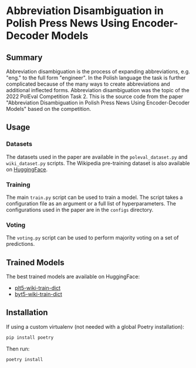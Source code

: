# Abbreviation Disambiguation in Polish Press News Using Encoder-Decoder Models

## Summary

Abbreviation disambiguation is the process of expanding abbreviations, e.g. "eng." to the full form "engineer". In the Polish language the task is further complicated because of the many ways to create abbreviations and additional inflected forms. Abbreviation disambiguation was the topic of the 2022 PolEval Competition Task 2. This is the source code from the paper "Abbreviation Disambiguation in Polish Press News Using Encoder-Decoder Models" based on the competition.

## Usage

### Datasets

The datasets used in the paper are available in the `poleval_dataset.py` and `wiki_dataset.py` scripts. The Wikipedia pre-training dataset is also available on [HuggingFace](https://huggingface.co/datasets/carbon225/poleval-abbreviation-disambiguation-wiki).

### Training

The main `train.py` script can be used to train a model. The script takes a configuration file as an argument or a full list of hyperparameters. The configurations used in the paper are in the `configs` directory.

### Voting

The `voting.py` script can be used to perform majority voting on a set of predictions.

## Trained Models

The best trained models are available on HuggingFace:

* [plt5-wiki-train-dict](https://huggingface.co/carbon225/plt5-abbreviations-pl)
* [byt5-wiki-train-dict](https://huggingface.co/carbon225/byt5-abbreviations-pl)

## Installation

If using a custom virtualenv (not needed with a global Poetry installation):

```bash
pip install poetry
```

Then run:

```bash
poetry install
```
